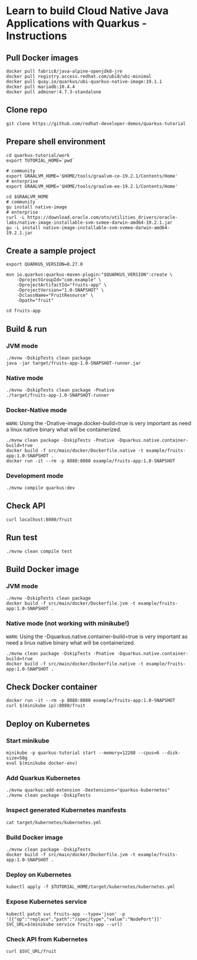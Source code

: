 
# Learn to build Cloud Native Java Applications with Quarkus - Instructions

## Pull Docker images
```shell
docker pull fabric8/java-alpine-openjdk8-jre
docker pull registry.access.redhat.com/ubi8/ubi-minimal
docker pull quay.io/quarkus/ubi-quarkus-native-image:19.1.1
docker pull mariadb:10.4.4
docker pull adminer:4.7.3-standalone
```

## Clone repo
```shell
git clone https://github.com/redhat-developer-demos/quarkus-tutorial
```

## Prepare shell environment
```shell
cd quarkus-tutorial/work
export TUTORIAL_HOME=`pwd`

# community
export GRAALVM_HOME='$HOME/tools/graalvm-ce-19.2.1/Contents/Home'
# enterprise
export GRAALVM_HOME='$HOME/tools/graalvm-ee-19.2.1/Contents/Home'

cd $GRAALVM_HOME
# community
gu install native-image
# enterprise
curl -L https://download.oracle.com/otn/utilities_drivers/oracle-labs/native-image-installable-svm-svmee-darwin-amd64-19.2.1.jar
gu -L install native-image-installable-svm-svmee-darwin-amd64-19.2.1.jar
```

## Create a sample project
```shell
export QUARKUS_VERSION=0.27.0

mvn io.quarkus:quarkus-maven-plugin:"$QUARKUS_VERSION":create \
	-DprojectGroupId="com.example" \
	-DprojectArtifactId="fruits-app" \
	-DprojectVersion="1.0-SNAPSHOT" \
	-DclassName="FruitResource" \
	-Dpath="fruit"

cd fruits-app
```

## Build & run
### JVM mode
```shell
./mvnw -DskipTests clean package
java -jar target/fruits-app-1.0-SNAPSHOT-runner.jar
```
### Native mode
```shell
./mvnw -DskipTests clean package -Pnative
./target/fruits-app-1.0-SNAPSHOT-runner
```
### Docker-Native mode
`WARN`: Using the -Dnative-image.docker-build=true is very important as need a linux native binary what will be containerized.
```shell
./mvnw clean package -DskipTests -Pnative -Dquarkus.native.container-build=true
docker build -f src/main/docker/Dockerfile.native -t example/fruits-app:1.0-SNAPSHOT .
docker run -it --rm -p 8080:8080 example/fruits-app:1.0-SNAPSHOT
```
### Development mode
```shell
./mvnw compile quarkus:dev
```

## Check API
```shell
curl localhost:8080/fruit
```

## Run test
```shell
./mvnw clean compile test
```

## Build Docker image
### JVM mode
```shell
./mvnw -DskipTests clean package
docker build -f src/main/docker/Dockerfile.jvm -t example/fruits-app:1.0-SNAPSHOT .
```
### Native mode (not working with minikube!)
`WARN`: Using the -Dquarkus.native.container-build=true is very important as need a linux native binary what will be containerized.
```shell
./mvnw clean package -DskipTests -Pnative -Dquarkus.native.container-build=true
docker build -f src/main/docker/Dockerfile.native -t example/fruits-app:1.0-SNAPSHOT .
```

## Check Docker container
```shell
docker run -it --rm -p 8080:8080 example/fruits-app:1.0-SNAPSHOT
curl $(minikube ip):8080/fruit
```

## Deploy on Kubernetes
### Start minikube
```shell
minikube -p quarkus-tutorial start --memory=12288 --cpus=6 --disk-size=50g
eval $(minikube docker-env)
```
### Add Quarkus Kubernetes
```shell
./mvnw quarkus:add-extension -Dextensions="quarkus-kubernetes"
./mvnw clean package -DskipTests
```
### Inspect generated Kubernetes manifests
```shell
cat target/kubernetes/kubernetes.yml
```
### Build Docker image
```shell
./mvnw clean package -DskipTests
docker build -f src/main/docker/Dockerfile.jvm -t example/fruits-app:1.0-SNAPSHOT .
```
### Deploy on Kubernetes
```shell
kubectl apply -f $TUTORIAL_HOME/target/kubernetes/kubernetes.yml
```
### Expose Kubernetes service
```shell
kubectl patch svc fruits-app --type='json' -p '[{"op":"replace","path":"/spec/type","value":"NodePort"}]'
SVC_URL=$(minikube service fruits-app --url)
```
### Check API from Kubernetes
```
curl $SVC_URL/fruit
```
